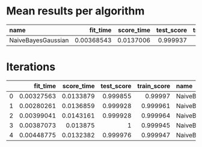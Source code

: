 # Mean results per algorithm
| name               |   fit_time |   score_time |   test_score |   train_score |
|:-------------------|-----------:|-------------:|-------------:|--------------:|
| NaiveBayesGaussian | 0.00368543 |    0.0137006 |     0.999937 |      0.999957 |

# Iterations
|    |   fit_time |   score_time |   test_score |   train_score | name               | metric               |
|---:|-----------:|-------------:|-------------:|--------------:|:-------------------|:---------------------|
|  0 | 0.00327563 |    0.0133879 |     0.999855 |      0.99997  | NaiveBayesGaussian | roc_auc_ovr_weighted |
|  1 | 0.00280261 |    0.0136859 |     0.999928 |      0.999961 | NaiveBayesGaussian | roc_auc_ovr_weighted |
|  2 | 0.00399041 |    0.0143161 |     0.999928 |      0.999964 | NaiveBayesGaussian | roc_auc_ovr_weighted |
|  3 | 0.00387073 |    0.013875  |     1        |      0.999945 | NaiveBayesGaussian | roc_auc_ovr_weighted |
|  4 | 0.00448775 |    0.0132382 |     0.999976 |      0.999947 | NaiveBayesGaussian | roc_auc_ovr_weighted |
